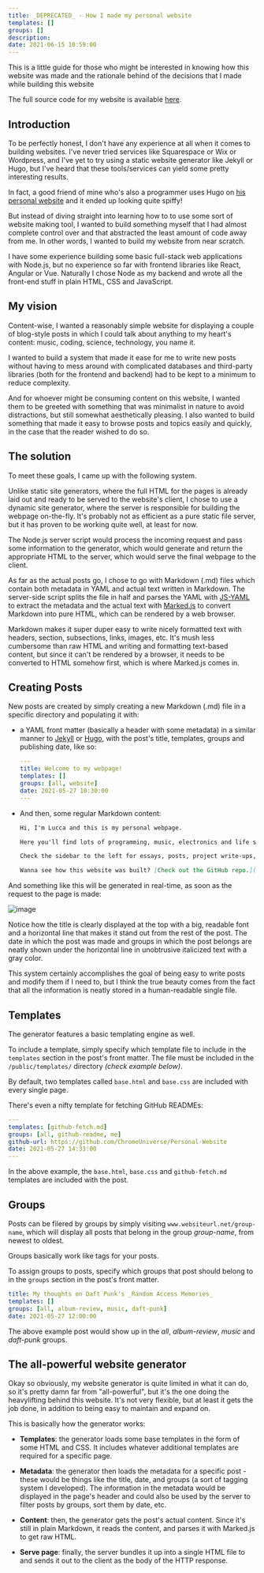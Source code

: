 ```yaml
---
title: _DEPRECATED_ - How I made my personal website
templates: []
groups: []
description: 
date: 2021-06-15 10:59:00
---
```


This is a little guide for those who might be interested in knowing how this website was made and the rationale behind of the decisions that I made while building this website

The full source code for my website is available [here](https://github.com/ChromeUniverse/Personal-website).

## Introduction

To be perfectly honest, I don't have any experience at all when it comes to building websites. I've never tried services like Squarespace or Wix or Wordpress, and I've yet to try using a static website generator like Jekyll or Hugo, but I've heard that these tools/services can yield some pretty interesting results.

In fact, a good friend of mine who's also a programmer uses Hugo on [his personal website](https://bykoga.com/) and it ended up looking quite spiffy!

But instead of diving straight into learning how to to use some sort of website making tool, I wanted to build something myself that I had almost complete control over and that abstracted the least amount of code away from me. In other words, I wanted to build my website from near scratch. 

I have some experience building some basic full-stack web applications with Node.js, but no experience so far with frontend libraries like React, Angular or Vue. Naturally I chose Node as my backend and wrote all the front-end stuff in plain HTML, CSS and JavaScript.

## My vision 

Content-wise, I wanted a reasonably simple website for displaying a couple of blog-style posts in which I could talk about anything to my heart's content: music, coding, science, technology, you name it.

I wanted to build a system that made it ease for me to write new posts without having to mess around with complicated databases and third-party libraries (both for the frontend and backend) had to be kept to a minimum to reduce complexity.

And for whoever might be consuming content on this website, I wanted them to be greeted with something that was minimalist in nature to avoid distractions, but still somewhat aesthetically pleasing. I also wanted to build something that made it easy to browse posts and topics easily and quickly, in the case that the reader wished to do so.

## The solution 

To meet these goals, I came up with the following system.

Unlike static site generators, where the full HTML for the pages is already laid out and ready to be served to the website's client, I chose to use a dynamic site generator, where the server is responsible for building the webpage on-the-fly. It's probably not as efficient as a pure static file server, but it has proven to be working quite well, at least for now.

The Node.js server script would process the incoming request and pass some information to the generator, which would generate and return the appropriate HTML to the server, which  would serve the final webpage to the client.

As far as the actual posts go, I chose to go with Markdown (.md) files which contain both metadata in YAML and actual text written in Markdown. The server-side script splits the file in half and parses the YAML with [JS-YAML](https://www.npmjs.com/package/js-yaml) to extract the metadata and the actual text with [Marked.js](https://marked.js.org/) to convert Markdown into pure HTML, which can be rendered by a web browser.

Markdown makes it super duper easy to write nicely formatted text with headers, section, subsections, links, images, etc. It's mush less cumbersome than raw HTML and writing and formatting text-based content, but since it can't be rendered by a browser, it needs to be converted to HTML somehow first, which is where Marked.js comes in.

## Creating Posts

New posts are created by simply creating a new Markdown (.md) file in a specific directory and populating it with: 
* a YAML front matter (basically a header with some metadata) in a similar manner to [Jekyll](https://jekyllrb.com/) or [Hugo](https://gohugo.io/), with the post's title, templates, groups and publishing date, like so:

  ```yaml
  ---
  title: Welcome to my webpage!
  templates: []
  groups: [all, website]
  date: 2021-05-27 10:30:00
  --- 
  ```

* And then, some regular Markdown content:

  ```markdown
  Hi, I'm Lucca and this is my personal webpage.

  Here you'll find lots of programming, music, electronics and life shenanigans.

  Check the sidebar to the left for essays, posts, project write-ups, interesting/relevant links and more.

  Wanna see how this website was built? [Check out the GitHub repo.](https://github.com/ChromeUniverse/personal-website)
  ```

And something like this will be generated in real-time, as soon as the request to the page is made:

![image](https://media.discordapp.net/attachments/760252264723644426/848589820125249566/unknown.png)

Notice how the title is clearly displayed at the top with a big, readable font and a horizontal line that makes it stand out from the rest of the post. The date in which the post was made and groups in which the post belongs are neatly shown under the horizontal line in unobtrusive italicized text with a gray color.

This system certainly accomplishes the goal of being easy to write posts and modify them if I need to, but I think the true beauty comes from the fact that all the information is neatly stored in a human-readable single file.

## Templates

The generator features a basic templating engine as well.

To include a template, simply specify which template file to include in the `templates` section in the post's front matter. The file must be included in the `/public/templates/` directory _(check example below)_. 

By default, two templates called `base.html` and `base.css` are included with every single page.

There's even a nifty template for fetching GitHub READMEs:

```yaml
---
templates: [github-fetch.md]
groups: [all, github-readme, me]
github-url: https://github.com/ChromeUniverse/Personal-Website 
date: 2021-05-27 14:33:00
---
```

In the above example, the `base.html`, `base.css` and `github-fetch.md` templates are included with the post.

## Groups

Posts can be filered by groups by simply visiting `www.websiteurl.net/group-name`, which will display all posts that belong in the group _group-name_, from newest to oldest.

Groups basically work like tags for your posts.

To assign groups to posts, specify which groups that post should belong to in the `groups` section in the post's front matter.

```yaml
title: My thoughts on Daft Punk's _Random Access Memories_
templates: []
groups: [all, album-review, music, daft-punk]
date: 2021-05-27 12:00:00
``` 

The above example post would show up in the _all_, _album-review_, _music_ and _daft-punk_ groups.

## The all-powerful website generator

Okay so obviously, my website generator is quite limited in what it can do, so it's pretty damn far from "all-powerful", but it's the one doing the heavylifting behind this website. It's not very flexible, but at least it gets the job done, in addition to being  easy to maintain and expand on.

This is basically how the generator works:

* **Templates**: the generator loads some base templates in the form of some HTML and CSS. It includes whatever additional templates are required for a specific page.

* **Metadata**: the generator then loads the metadata for a specific post - these would be things like the title, date, and groups (a sort of tagging system I developed). The information in the metadata would be displayed in the page's header and could also be used by the server to filter posts by groups, sort them by date, etc.

* **Content**: then, the generator gets the post's actual content. Since it's still in plain Markdown, it reads the content, and parses it with Marked.js to get raw HTML.

* **Serve page**: finally, the server bundles it up into a single HTML file to and sends it out to the client as the body of the HTTP response.